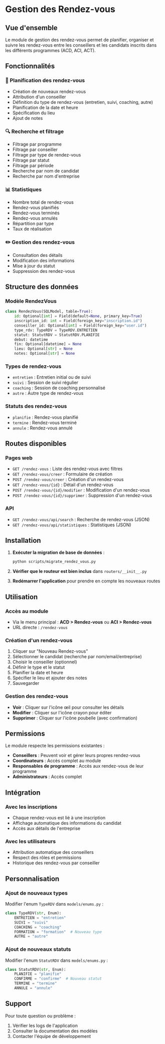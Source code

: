 # Gestion des Rendez-vous

## Vue d'ensemble

Le module de gestion des rendez-vous permet de planifier, organiser et suivre les rendez-vous entre les conseillers et les candidats inscrits dans les différents programmes (ACD, ACI, ACT).

## Fonctionnalités

### 📅 Planification des rendez-vous
- Création de nouveaux rendez-vous
- Attribution d'un conseiller
- Définition du type de rendez-vous (entretien, suivi, coaching, autre)
- Planification de la date et heure
- Spécification du lieu
- Ajout de notes

### 🔍 Recherche et filtrage
- Filtrage par programme
- Filtrage par conseiller
- Filtrage par type de rendez-vous
- Filtrage par statut
- Filtrage par période
- Recherche par nom de candidat
- Recherche par nom d'entreprise

### 📊 Statistiques
- Nombre total de rendez-vous
- Rendez-vous planifiés
- Rendez-vous terminés
- Rendez-vous annulés
- Répartition par type
- Taux de réalisation

### ✏️ Gestion des rendez-vous
- Consultation des détails
- Modification des informations
- Mise à jour du statut
- Suppression des rendez-vous

## Structure des données

### Modèle RendezVous
```python
class RendezVous(SQLModel, table=True):
    id: Optional[int] = Field(default=None, primary_key=True)
    inscription_id: int = Field(foreign_key="inscription.id")
    conseiller_id: Optional[int] = Field(foreign_key="user.id")
    type_rdv: TypeRDV = TypeRDV.ENTRETIEN
    statut: StatutRDV = StatutRDV.PLANIFIE
    debut: datetime
    fin: Optional[datetime] = None
    lieu: Optional[str] = None
    notes: Optional[str] = None
```

### Types de rendez-vous
- `entretien` : Entretien initial ou de suivi
- `suivi` : Session de suivi régulier
- `coaching` : Session de coaching personnalisé
- `autre` : Autre type de rendez-vous

### Statuts des rendez-vous
- `planifie` : Rendez-vous planifié
- `termine` : Rendez-vous terminé
- `annule` : Rendez-vous annulé

## Routes disponibles

### Pages web
- `GET /rendez-vous` : Liste des rendez-vous avec filtres
- `GET /rendez-vous/creer` : Formulaire de création
- `POST /rendez-vous/creer` : Création d'un rendez-vous
- `GET /rendez-vous/{id}` : Détail d'un rendez-vous
- `POST /rendez-vous/{id}/modifier` : Modification d'un rendez-vous
- `POST /rendez-vous/{id}/supprimer` : Suppression d'un rendez-vous

### API
- `GET /rendez-vous/api/search` : Recherche de rendez-vous (JSON)
- `GET /rendez-vous/api/statistiques` : Statistiques (JSON)

## Installation

1. **Exécuter la migration de base de données** :
   ```bash
   python scripts/migrate_rendez_vous.py
   ```

2. **Vérifier que le routeur est bien inclus** dans `routers/__init__.py`

3. **Redémarrer l'application** pour prendre en compte les nouveaux routes

## Utilisation

### Accès au module
- Via le menu principal : **ACD > Rendez-vous** ou **ACI > Rendez-vous**
- URL directe : `/rendez-vous`

### Création d'un rendez-vous
1. Cliquer sur "Nouveau Rendez-vous"
2. Sélectionner le candidat (recherche par nom/email/entreprise)
3. Choisir le conseiller (optionnel)
4. Définir le type et le statut
5. Planifier la date et heure
6. Spécifier le lieu et ajouter des notes
7. Sauvegarder

### Gestion des rendez-vous
- **Voir** : Cliquer sur l'icône œil pour consulter les détails
- **Modifier** : Cliquer sur l'icône crayon pour éditer
- **Supprimer** : Cliquer sur l'icône poubelle (avec confirmation)

## Permissions

Le module respecte les permissions existantes :
- **Conseillers** : Peuvent voir et gérer leurs propres rendez-vous
- **Coordinateurs** : Accès complet au module
- **Responsables de programme** : Accès aux rendez-vous de leur programme
- **Administrateurs** : Accès complet

## Intégration

### Avec les inscriptions
- Chaque rendez-vous est lié à une inscription
- Affichage automatique des informations du candidat
- Accès aux détails de l'entreprise

### Avec les utilisateurs
- Attribution automatique des conseillers
- Respect des rôles et permissions
- Historique des rendez-vous par conseiller

## Personnalisation

### Ajout de nouveaux types
Modifier l'enum `TypeRDV` dans `models/enums.py` :
```python
class TypeRDV(str, Enum):
    ENTRETIEN = "entretien"
    SUIVI = "suivi"
    COACHING = "coaching"
    FORMATION = "formation"  # Nouveau type
    AUTRE = "autre"
```

### Ajout de nouveaux statuts
Modifier l'enum `StatutRDV` dans `models/enums.py` :
```python
class StatutRDV(str, Enum):
    PLANIFIE = "planifie"
    CONFIRME = "confirme"  # Nouveau statut
    TERMINE = "termine"
    ANNULE = "annule"
```

## Support

Pour toute question ou problème :
1. Vérifier les logs de l'application
2. Consulter la documentation des modèles
3. Contacter l'équipe de développement
